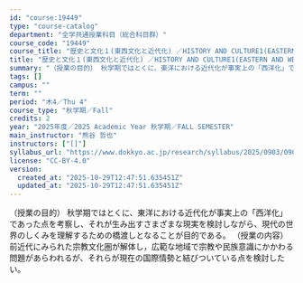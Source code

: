 ```yaml
---
id: "course:19449"
type: "course-catalog"
department: "全学共通授業科目（総合科目群）"
course_code: "19449"
course_title: "歴史と文化１(東西文化と近代化) ／HISTORY AND CULTURE1(EASTERN AND WESTERN CULTURES AND MODERNIZATION)"
title: "歴史と文化１(東西文化と近代化) ／HISTORY AND CULTURE1(EASTERN AND WESTERN CULTURES AND MODERNIZATION)"
summary: "（授業の目的） 秋学期ではとくに、東洋における近代化が事実上の「西洋化」であった点を考察し、それが生み出すさまざまな現実を検討しながら、現代の世界のしくみを理解するための橋渡しとなることが目的である。 （授業の内容） 前近代にみられた宗教文…"
tags: []
campus: ""
term: ""
period: "木4／Thu 4"
course_type: "秋学期／Fall"
credits: 2
year: "2025年度／2025 Academic Year 秋学期／FALL SEMESTER"
main_instructor: "熊谷 哲也"
instructors: ["[]"]
syllabus_url: "https://www.dokkyo.ac.jp/research/syllabus/2025/0903/0903_19449_ja_JP.html"
license: "CC-BY-4.0"
version:
  created_at: "2025-10-29T12:47:51.635451Z"
  updated_at: "2025-10-29T12:47:51.635451Z"
---
```

（授業の目的） 秋学期ではとくに、東洋における近代化が事実上の「西洋化」であった点を考察し、それが生み出すさまざまな現実を検討しながら、現代の世界のしくみを理解するための橋渡しとなることが目的である。 （授業の内容） 前近代にみられた宗教文化圏が解体し，広範な地域で宗教や民族意識にかかわる問題があらわれるが、それらが現在の国際情勢と結びついている点を検討したい。
